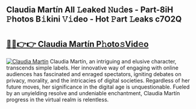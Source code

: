 ## Claudia Martín All 𝙻eaked 𝙽u𝚍es - Part-8iH 𝙿hotos B𝚒kini 𝚅𝚒deo - Hot 𝙿art 𝙻eaks c7O2Q

# <h2><a href="http://ld44igc.urlbe.top/?page=Claudia+Mart%c3%adn">🔗🔗👉👉 Claudia Martín P𝚑oto𝚜Vid𝚎o</a></h2>

[![Claudia Martín](https://i.imgur.com/eBuTRDB.gif)](http://ld44igc.urlbe.top/?page=Claudia+Mart%c3%adn)
Claudia Martín, an intriguing and elusive character, transcends simple labels. Her innovative way of engaging with online audiences has fascinated and enraged spectators, igniting debates on privacy, morality, and the intricacies of digital societies. Regardless of her future moves, her significance in the digital age is unquestionable. Fueled by an unyielding resolve and undeniable enchantment, Claudia Martín progress in the virtual realm is relentless.
